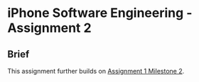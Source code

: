 # iPhone Software Engineering - Assignment 2

## Brief
This assignment further builds on [Assignment 1 Milestone 2](https://github.com/Lumus/IPSE-A1M2).
